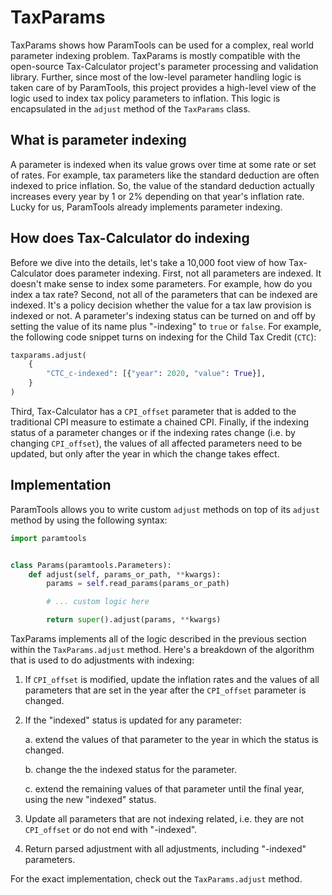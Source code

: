 # TaxParams

TaxParams shows how ParamTools can be used for a complex, real world parameter indexing problem. TaxParams is mostly compatible with the open-source Tax-Calculator project's parameter processing and validation library. Further, since most of the low-level parameter handling logic is taken care of by ParamTools, this project provides a high-level view of the logic used to index tax policy parameters to inflation. This logic is encapsulated in the `adjust` method of the `TaxParams` class.

## What is parameter indexing

A parameter is indexed when its value grows over time at some rate or set of rates. For example, tax parameters like the standard deduction are often indexed to price inflation. So, the value of the standard deduction actually increases every year by 1 or 2% depending on that year's inflation rate. Lucky for us, ParamTools already implements parameter indexing.

## How does Tax-Calculator do indexing

Before we dive into the details, let's take a 10,000 foot view of how Tax-Calculator does parameter indexing. First, not all parameters are indexed. It doesn't make sense to index some parameters. For example, how do you index a tax rate? Second, not all of the parameters that can be indexed are indexed. It's a policy decision whether the value for a tax law provision is indexed or not. A parameter's indexing status can be turned on and off by setting the value of its name plus "-indexing" to `true` or `false`. For example, the following code snippet turns on indexing for the Child Tax Credit (`CTC`):

```python
taxparams.adjust(
    {
        "CTC_c-indexed": [{"year": 2020, "value": True}],
    }
)
```

Third, Tax-Calculator has a `CPI_offset` parameter that is added to the traditional CPI measure to estimate a chained CPI. Finally, if the indexing status of a parameter changes or if the indexing rates change (i.e. by changing `CPI_offset`), the values of all affected parameters need to be updated, but only after the year in which the change takes effect.

## Implementation

ParamTools allows you to write custom `adjust` methods on top of its `adjust` method by using the following syntax:

```python
import paramtools


class Params(paramtools.Parameters):
    def adjust(self, params_or_path, **kwargs):
        params = self.read_params(params_or_path)

        # ... custom logic here

        return super().adjust(params, **kwargs)
```

TaxParams implements all of the logic described in the previous section within the `TaxParams.adjust` method. Here's a breakdown of the algorithm that is used to do adjustments with indexing:

1. If `CPI_offset` is modified, update the inflation rates and the values
    of all parameters that are set in the year after the `CPI_offset`
    parameter is changed.
2. If the "indexed" status is updated for any parameter:

    a. extend the values of that parameter to the year in which
        the status is changed.

    b. change the the indexed status for the parameter.

    c. extend the remaining values of that parameter until the final year,
        using the new "indexed" status.
3. Update all parameters that are not indexing related, i.e. they are
    not `CPI_offset` or do not end with "-indexed".
4. Return parsed adjustment with all adjustments, including "-indexed"
    parameters.

For the exact implementation, check out the `TaxParams.adjust` method.
